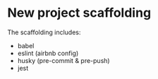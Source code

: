 # New project scaffolding

The scaffolding includes:

- babel
- eslint (airbnb config)
- husky (pre-commit & pre-push)
- jest